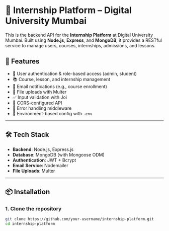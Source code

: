 # 🧩 Internship Platform – Digital University Mumbai

This is the backend API for the **Internship Platform** at Digital University Mumbai. Built using **Node.js**, **Express**, and **MongoDB**, it provides a RESTful service to manage users, courses, internships, admissions, and lessons.

## 🚀 Features

- 🔐 User authentication & role-based access (admin, student)
- 📚 Course, lesson, and internship management
- 📨 Email notifications (e.g., course enrollment)
- 📂 File uploads with Multer
- ✅ Input validation with Joi
- 📡 CORS-configured API
- 🧪 Error handling middleware
- 🌱 Environment-based config with `.env`

---

## 🛠️ Tech Stack

- **Backend**: Node.js, Express.js
- **Database**: MongoDB (with Mongoose ODM)
- **Authentication**: JWT + Bcrypt
- **Email Service**: Nodemailer
- **File Uploads**: Multer

---

## 📦 Installation

### 1. Clone the repository
```bash
git clone https://github.com/your-username/internship-platform.git
cd internship-platform
